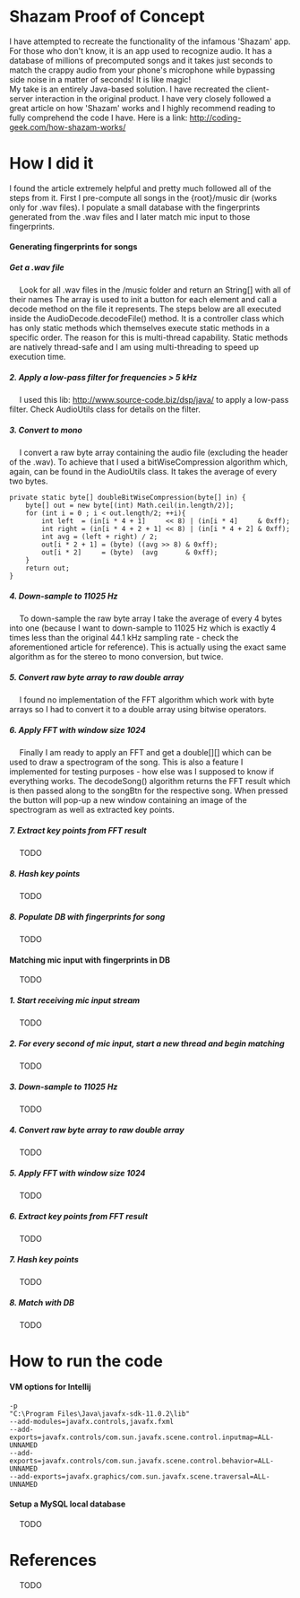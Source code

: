 # Shazam Proof of Concept
I have attempted to recreate the functionality of the infamous 'Shazam' app. For those who don't know,
it is an app used to recognize audio. It has a database of millions of precomputed songs and it takes just seconds
to match the crappy audio from your phone's microphone while bypassing side noise in a matter of seconds! It is
like magic!
<br>
My take is an entirely Java-based solution. I have recreated the client-server interaction in the original product.
I have very closely followed a great article on how 'Shazam' works and I highly recommend reading to fully
comprehend the code I have. Here is a link: http://coding-geek.com/how-shazam-works/

# How I did it
I found the article extremely helpful and pretty much followed all of the steps from it. First I pre-compute all songs in
the {root}/music dir (works only for .wav files). I populate a small database with the fingerprints generated from the .wav files
and I later match mic input to those fingerprints.

#### Generating fingerprints for songs

##### Get a .wav file
&emsp; Look for all .wav files in the /music folder and return an String[] with all of their names
The array is used to init a button for each element and call a decode method on the file it represents. The 
steps below are all executed inside the AudioDecode.decodeFile() method. It is a controller class which
has only static methods which themselves execute static methods in a specific order. The reason for this is
multi-thread capability. Static methods are natively thread-safe and I am using multi-threading to speed up execution time.

##### 2. Apply a low-pass filter for frequencies > 5 kHz
&emsp; I used this lib: http://www.source-code.biz/dsp/java/ to apply a low-pass filter. Check 
AudioUtils class for details on the filter.

##### 3. Convert to mono
&emsp; I convert a raw byte array containing the audio file (excluding the header of the .wav). To achieve that I used
a bitWiseCompression algorithm which, again, can be found in the AudioUtils class. It takes the average of every two bytes.
```$xslt
private static byte[] doubleBitWiseCompression(byte[] in) {
    byte[] out = new byte[(int) Math.ceil(in.length/2)];
    for (int i = 0 ; i < out.length/2; ++i){
        int left  = (in[i * 4 + 1]     << 8) | (in[i * 4]     & 0xff);
        int right = (in[i * 4 + 2 + 1] << 8) | (in[i * 4 + 2] & 0xff);
        int avg = (left + right) / 2;
        out[i * 2 + 1] = (byte) ((avg >> 8) & 0xff);
        out[i * 2]     = (byte)  (avg       & 0xff);
    }
    return out;
}
```

##### 4. Down-sample to 11025 Hz
&emsp; To down-sample the raw byte array I take the average of every 4 bytes into one (because I want to down-sample to 11025 Hz which is exactly 4 times
less than the original 44.1 kHz sampling rate - check the aforementioned article for reference). This is actually
using the exact same algorithm as for the stereo to mono conversion, but twice.  

##### 5. Convert raw byte array to raw double array
&emsp; I found no implementation of the FFT algorithm which work with byte arrays so I had to convert it to a double array using bitwise operators.

##### 6. Apply FFT with window size 1024
&emsp; Finally I am ready to apply an FFT and get a double[][] which can be used to draw a spectrogram of the song.
This is also a feature I implemented for testing purposes - how else was I supposed to know if everything works.
The decodeSong() algorithm returns the FFT result which is then passed along to the songBtn for the respective song.
When pressed the button will pop-up a new window containing an image of the spectrogram as well as extracted key points.

##### 7. Extract key points from FFT result
&emsp; TODO
##### 8. Hash key points
&emsp; TODO
##### 8. Populate DB with fingerprints for song
&emsp; TODO

#### Matching mic input with fingerprints in DB
&emsp; TODO
##### 1. Start receiving mic input stream
&emsp; TODO
##### 2. For every second of mic input, start a new thread and begin matching
&emsp; TODO
##### 3. Down-sample to 11025 Hz
&emsp; TODO
##### 4. Convert raw byte array to raw double array
&emsp; TODO
##### 5. Apply FFT with window size 1024
&emsp; TODO
##### 6. Extract key points from FFT result
&emsp; TODO
##### 7. Hash key points
&emsp; TODO
##### 8. Match with DB
&emsp; TODO

# How to run the code
#### VM options for Intellij
```
-p
"C:\Program Files\Java\javafx-sdk-11.0.2\lib"
--add-modules=javafx.controls,javafx.fxml
--add-exports=javafx.controls/com.sun.javafx.scene.control.inputmap=ALL-UNNAMED
--add-exports=javafx.controls/com.sun.javafx.scene.control.behavior=ALL-UNNAMED
--add-exports=javafx.graphics/com.sun.javafx.scene.traversal=ALL-UNNAMED
```
#### Setup a MySQL local database
&emsp; TODO
# References
&emsp; TODO